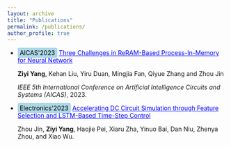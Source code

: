 ```yaml
---
layout: archive
title: "Publications"
permalink: /publications/
author_profile: true
---
```





- <span style="background-color: #ADD8E6; color: black; padding: 3px 5px; border-radius: 3px;">AICAS'2023</span> <a href="#" style="color: blue;">Three Challenges in ReRAM-Based Process-In-Memory for Neural Network</a>
  
  **Ziyi Yang**, Kehan Liu, Yiru Duan, Mingjia Fan, Qiyue Zhang and Zhou Jin

  *IEEE 5th International Conference on Artificial Intelligence Circuits and Systems (AICAS)*, 2023.


- <span style="background-color: #ADD8E6; color: black; padding: 3px 5px; border-radius: 3px;">Electronics'2023</span> <a href="#" style="color: blue;">Accelerating DC Circuit Simulation through Feature Selection and LSTM-Based Time-Step Control</a>
  
  Zhou Jin, **Ziyi Yang**, Haojie Pei, Xiaru Zha, Yinuo Bai, Dan Niu, Zhenya Zhou, and Xiao Wu.
